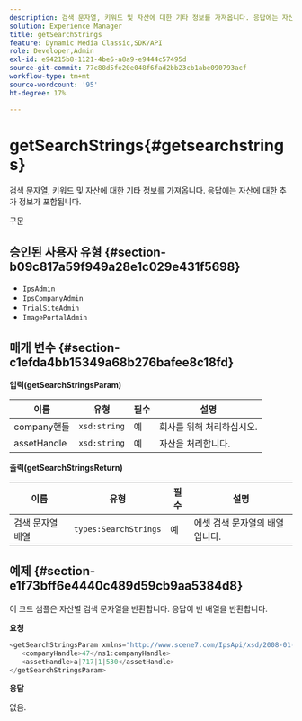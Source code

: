 ```yaml
---
description: 검색 문자열, 키워드 및 자산에 대한 기타 정보를 가져옵니다. 응답에는 자산에 대한 추가 정보가 포함됩니다.
solution: Experience Manager
title: getSearchStrings
feature: Dynamic Media Classic,SDK/API
role: Developer,Admin
exl-id: e94215b8-1121-4be6-a8a9-e9444c57495d
source-git-commit: 77c88d5fe20e048f6fad2bb23cb1abe090793acf
workflow-type: tm+mt
source-wordcount: '95'
ht-degree: 17%

---
```


# getSearchStrings{#getsearchstrings}

검색 문자열, 키워드 및 자산에 대한 기타 정보를 가져옵니다. 응답에는 자산에 대한 추가 정보가 포함됩니다.

구문

## 승인된 사용자 유형 {#section-b09c817a59f949a28e1c029e431f5698}

* `IpsAdmin`
* `IpsCompanyAdmin`
* `TrialSiteAdmin`
* `ImagePortalAdmin`

## 매개 변수 {#section-c1efda4bb15349a68b276bafee8c18fd}

**입력(getSearchStringsParam)**

| 이름 | 유형 | 필수 | 설명 |
|---|---|---|---|
| company핸들 | `xsd:string` | 예 | 회사를 위해 처리하십시오. |
| assetHandle | `xsd:string` | 예 | 자산을 처리합니다. |

**출력(getSearchStringsReturn)**

| 이름 | 유형 | 필수 | 설명 |
|---|---|---|---|
| 검색 문자열 배열 | `types:SearchStrings` | 예 | 에셋 검색 문자열의 배열입니다. |

## 예제 {#section-e1f73bff6e4440c489d59cb9aa5384d8}

이 코드 샘플은 자산별 검색 문자열을 반환합니다. 응답이 빈 배열을 반환합니다.

**요청**

```java
<getSearchStringsParam xmlns="http://www.scene7.com/IpsApi/xsd/2008-01-15">
   <companyHandle>47</ns1:companyHandle>
   <assetHandle>a|717|1|530</assetHandle>
</getSearchStringsParam>
```

**응답**

없음.

